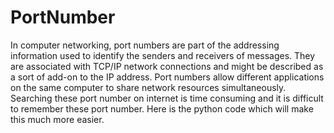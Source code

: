 # PortNumber
In computer networking, port numbers are part of the addressing information used to identify the senders and receivers of messages.  They are associated with TCP/IP network connections and might be described as a sort of add-on to the IP address. Port numbers allow different applications on the same computer to share network resources simultaneously.  Searching these port number on internet is time consuming and it is difficult to remember these port number. Here is the python code which will make this much more easier.
